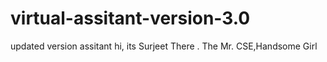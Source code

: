 # virtual-assitant-version-3.0
updated version assitant
hi, its Surjeet There . The Mr. CSE,Handsome Girl
